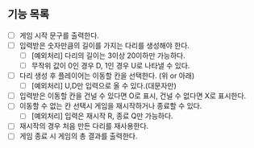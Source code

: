 ## 기능 목록

- [ ]  게임 시작 문구를 출력한다.
- [ ]  입력받은 숫자만큼의 길이를 가지는 다리를 생성해야 한다.
    - [ ]  [예외처리] 다리의 길이는 3이상 20이하만 가능하다.
    - [ ]  무작위 값이 0인 경우 D, 1인 경우 U로 나타낼 수 있다.
- [ ]  다리 생성 후 플레이어는 이동할 칸을 선택한다. (위 or 아래)
    - [ ]  [예외처리] U,D만 입력으로 올 수 있다.(대문자만)
- [ ]  입력받은 이동할 칸을 건널 수 있다면 O로 표시, 건널 수 없다면 X로 표시한다.
- [ ]  이동할 수 없는 칸 선택시 게임을 재시작하거나 종료할 수 있다.
    - [ ]  [예외처리] 입력은 재시작 R, 종료 Q만 가능하다.
- [ ]  재시작의 경우 처음 만든 다리를 재사용한다.
- [ ]  게임 종료 시 게임의 총 결과를 출력한다.